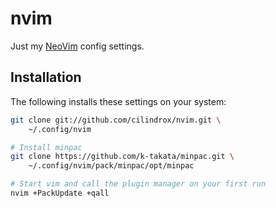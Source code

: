 # nvim

Just my [NeoVim](https://neovim.io) config settings.

## Installation

The following installs these settings on your system:

```bash
git clone git://github.com/cilindrox/nvim.git \
    ~/.config/nvim

# Install minpac
git clone https://github.com/k-takata/minpac.git \
    ~/.config/nvim/pack/minpac/opt/minpac

# Start vim and call the plugin manager on your first run
nvim +PackUpdate +qall
```
